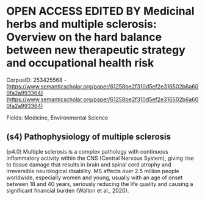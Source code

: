 # OPEN ACCESS EDITED BY Medicinal herbs and multiple sclerosis: Overview on the hard balance between new therapeutic strategy and occupational health risk

CorpusID: 253425568 - [https://www.semanticscholar.org/paper/61258be2f310d5ef2e316502b6a600fa2a993364](https://www.semanticscholar.org/paper/61258be2f310d5ef2e316502b6a600fa2a993364)

Fields: Medicine, Environmental Science

## (s4) Pathophysiology of multiple sclerosis
(p4.0) Multiple sclerosis is a complex pathology with continuous inflammatory activity within the CNS (Central Nervous System), giving rise to tissue damage that results in brain and spinal cord atrophy and irreversible neurological disability. MS affects over 2.5 million people worldwide, especially women and young, usually with an age of onset between 18 and 40 years, seriously reducing the life quality and causing a significant financial burden (Walton et al., 2020).
